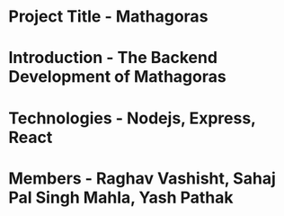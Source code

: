# Project Title - Mathagoras
# Introduction - The Backend Development of Mathagoras
# Technologies - Nodejs, Express, React
# Members - Raghav Vashisht, Sahaj Pal Singh Mahla, Yash Pathak
